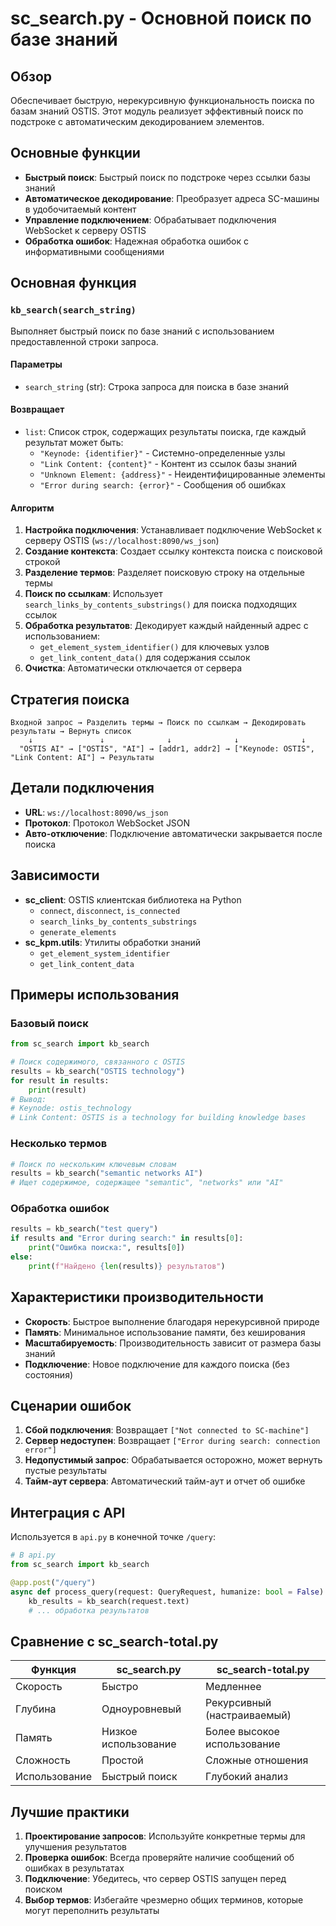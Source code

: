 # sc_search.py - Основной поиск по базе знаний

## Обзор
Обеспечивает быструю, нерекурсивную функциональность поиска по базам знаний OSTIS. Этот модуль реализует эффективный поиск по подстроке с автоматическим декодированием элементов.

## Основные функции
- **Быстрый поиск**: Быстрый поиск по подстроке через ссылки базы знаний
- **Автоматическое декодирование**: Преобразует адреса SC-машины в удобочитаемый контент
- **Управление подключением**: Обрабатывает подключения WebSocket к серверу OSTIS
- **Обработка ошибок**: Надежная обработка ошибок с информативными сообщениями

## Основная функция

### `kb_search(search_string)`
Выполняет быстрый поиск по базе знаний с использованием предоставленной строки запроса.

#### Параметры
- `search_string` (str): Строка запроса для поиска в базе знаний

#### Возвращает
- `list`: Список строк, содержащих результаты поиска, где каждый результат может быть:
  - `"Keynode: {identifier}"` - Системно-определенные узлы
  - `"Link Content: {content}"` - Контент из ссылок базы знаний
  - `"Unknown Element: {address}"` - Неидентифицированные элементы
  - `"Error during search: {error}"` - Сообщения об ошибках

#### Алгоритм
1. **Настройка подключения**: Устанавливает подключение WebSocket к серверу OSTIS (`ws://localhost:8090/ws_json`)
2. **Создание контекста**: Создает ссылку контекста поиска с поисковой строкой
3. **Разделение термов**: Разделяет поисковую строку на отдельные термы
4. **Поиск по ссылкам**: Использует `search_links_by_contents_substrings()` для поиска подходящих ссылок
5. **Обработка результатов**: Декодирует каждый найденный адрес с использованием:
   - `get_element_system_identifier()` для ключевых узлов
   - `get_link_content_data()` для содержания ссылок
6. **Очистка**: Автоматически отключается от сервера

## Стратегия поиска
```
Входной запрос → Разделить термы → Поиск по ссылкам → Декодировать результаты → Вернуть список
    ↓               ↓              ↓              ↓              ↓
  "OSTIS AI" → ["OSTIS", "AI"] → [addr1, addr2] → ["Keynode: OSTIS", "Link Content: AI"] → Результаты
```

## Детали подключения
- **URL**: `ws://localhost:8090/ws_json`
- **Протокол**: Протокол WebSocket JSON
- **Авто-отключение**: Подключение автоматически закрывается после поиска

## Зависимости
- **sc_client**: OSTIS клиентская библиотека на Python
  - `connect`, `disconnect`, `is_connected`
  - `search_links_by_contents_substrings`
  - `generate_elements`
- **sc_kpm.utils**: Утилиты обработки знаний
  - `get_element_system_identifier`
  - `get_link_content_data`

## Примеры использования

### Базовый поиск
```python
from sc_search import kb_search

# Поиск содержимого, связанного с OSTIS
results = kb_search("OSTIS technology")
for result in results:
    print(result)
# Вывод:
# Keynode: ostis_technology
# Link Content: OSTIS is a technology for building knowledge bases
```

### Несколько термов
```python
# Поиск по нескольким ключевым словам
results = kb_search("semantic networks AI")
# Ищет содержимое, содержащее "semantic", "networks" или "AI"
```

### Обработка ошибок
```python
results = kb_search("test query")
if results and "Error during search:" in results[0]:
    print("Ошибка поиска:", results[0])
else:
    print(f"Найдено {len(results)} результатов")
```

## Характеристики производительности
- **Скорость**: Быстрое выполнение благодаря нерекурсивной природе
- **Память**: Минимальное использование памяти, без кеширования
- **Масштабируемость**: Производительность зависит от размера базы знаний
- **Подключение**: Новое подключение для каждого поиска (без состояния)

## Сценарии ошибок
1. **Сбой подключения**: Возвращает `["Not connected to SC-machine"]`
2. **Сервер недоступен**: Возвращает `["Error during search: connection error"]`
3. **Недопустимый запрос**: Обрабатывается осторожно, может вернуть пустые результаты
4. **Тайм-аут сервера**: Автоматический тайм-аут и отчет об ошибке

## Интеграция с API
Используется в `api.py` в конечной точке `/query`:
```python
# В api.py
from sc_search import kb_search

@app.post("/query")
async def process_query(request: QueryRequest, humanize: bool = False):
    kb_results = kb_search(request.text)
    # ... обработка результатов
```

## Сравнение с sc_search-total.py
| Функция | sc_search.py | sc_search-total.py |
|---------|--------------|----------------------|
| Скорость | Быстро | Медленнее |
| Глубина | Одноуровневый | Рекурсивный (настраиваемый) |
| Память | Низкое использование | Более высокое использование |
| Сложность | Простой | Сложные отношения |
| Использование | Быстрый поиск | Глубокий анализ |

## Лучшие практики
1. **Проектирование запросов**: Используйте конкретные термы для улучшения результатов
2. **Проверка ошибок**: Всегда проверяйте наличие сообщений об ошибках в результатах
3. **Подключение**: Убедитесь, что сервер OSTIS запущен перед поиском
4. **Выбор термов**: Избегайте чрезмерно общих терминов, которые могут переполнить результаты

